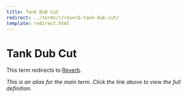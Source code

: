 ```yaml
---
title: Tank Dub Cut
redirect: ../terms/r/reverb-tank-dub-cut/
template: redirect.html
---
```


# Tank Dub Cut

This term redirects to [Reverb](../terms/r/reverb-tank-dub-cut/).

*This is an alias for the main term. Click the link above to view the full definition.*
